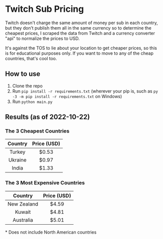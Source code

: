 # Twitch Sub Pricing

Twitch doesn't charge the same amount of money per sub in each country, but they don't publish them all in the same currency so to determine the cheapest prices, I scraped the data from Twitch and a currency converter "api" to normalize the prices to USD.

It's against the TOS to lie about your location to get cheaper prices, so this is for educational purposes only. If you want to move to any of the cheap countries, that's cool too.

## How to use

1. Clone the repo
2. Run `pip install -r requirements.txt` (wherever your pip is, such as `py -3 -m pip install -r requirements.txt` on Windows)
3. Run `python main.py`

## Results (as of 2022-10-22)

### The 3 Cheapest Countries

| Country | Price (USD) |
| :-----: | :---------: |
| Turkey  |    $0.53    |
| Ukraine |    $0.97    |
|  India  |    $1.33    |

### The 3 Most Expensive Countries

|   Country   | Price (USD) |
| :---------: | :---------: |
| New Zealand |    $4.59    |
|   Kuwait    |    $4.81    |
|  Australia  |    $5.01    |

\* Does not include North American countries
